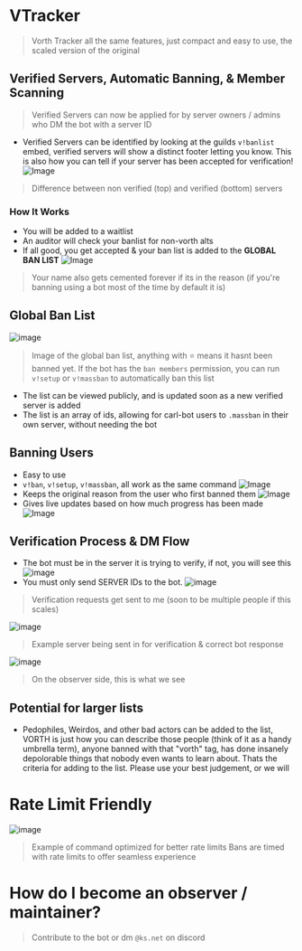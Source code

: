 # VTracker
> Vorth Tracker
> all the same features, just compact and easy to use, the scaled version of the original

## Verified Servers, Automatic Banning, & Member Scanning
> Verified Servers can now be applied for by server owners / admins who DM the bot with a server ID
- Verified Servers can be identified by looking at the guilds `v!banlist` embed, verified servers will show a distinct footer letting you know. This is also how you can tell if your server has been accepted for verification!
![Image](https://github.com/user-attachments/assets/9879c9f5-79be-4613-83c2-9cd1e5445280)
> Difference between non verified (top) and verified (bottom) servers

### How It Works
- You will be added to a waitlist
- An auditor will check your banlist for non-vorth alts
- If all good, you get accepted & your ban list is added to the **GLOBAL BAN LIST**
![Image](https://github.com/user-attachments/assets/0cc686ce-ea9d-473f-83e7-4ee2dea866a5)
> Your name also gets cemented forever if its in the reason (if you're banning using a bot most of the time by default it is)

## Global Ban List
![image](https://github.com/user-attachments/assets/379a7958-15f7-461a-ad69-4b1de8fe79d4)
> Image of the global ban list, anything with :star: means it hasnt been banned yet.
> If the bot has the `ban members` permission, you can run `v!setup` or `v!massban` to automatically ban this list
- The list can be viewed publicly, and is updated soon as a new verified server is added
- The list is an array of ids, allowing for carl-bot users to `.massban` in their own server, without needing the bot

## Banning Users
- Easy to use
- `v!ban`, `v!setup`, `v!massban`, all work as the same command
![Image](https://github.com/user-attachments/assets/0182ad2c-512d-4d2e-948f-2e5e49ba5046)
- Keeps the original reason from the user who first banned them
![Image](https://github.com/user-attachments/assets/cb1ef4d9-166f-4796-897f-e59d890a9743)
- Gives live updates based on how much progress has been made
![Image](https://github.com/user-attachments/assets/54945987-9143-4ff4-948b-4297891a4834)

## Verification Process & DM Flow
- The bot must be in the server it is trying to verify, if not, you will see this
![image](https://github.com/user-attachments/assets/33c21930-69d5-4e7c-b21c-5c632cdf387c)
- You must only send SERVER IDs to the bot.
![image](https://github.com/user-attachments/assets/3486a0d1-73ea-4632-852a-da9037037fa5)
> Verification requests get sent to me (soon to be multiple people if this scales)

![image](https://github.com/user-attachments/assets/7ba39dcb-670b-47fe-9ff5-f4bb18146c19)
> Example server being sent in for verification & correct bot response

![image](https://github.com/user-attachments/assets/9b57f76b-e9f0-488a-8c08-975e05af0f9c)
> On the observer side, this is what we see

## Potential for larger lists
- Pedophiles, Weirdos, and other bad actors can be added to the list, VORTH is just how you can describe those people (think of it as a handy umbrella term), anyone banned with that "vorth" tag, has done insanely depolorable things that nobody even wants to learn about. Thats the criteria for adding to the list. Please use your best judgement, or we will

# Rate Limit Friendly
![image](https://github.com/user-attachments/assets/bb05d240-542f-4ccf-9e37-43e80c10efc0)
> Example of command optimized for better rate limits
> Bans are timed with rate limits to offer seamless experience

# How do I become an observer / maintainer?
> Contribute to the bot or dm `@ks.net` on discord
